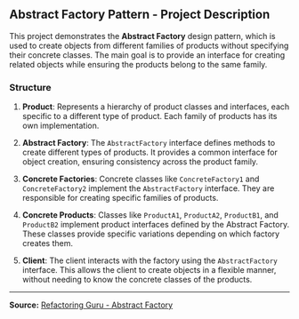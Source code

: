 ## Abstract Factory Pattern - Project Description

This project demonstrates the **Abstract Factory** design pattern, which is used to create objects from different families of products without specifying their concrete classes. The main goal is to provide an interface for creating related objects while ensuring the products belong to the same family.

### Structure

1. **Product**: Represents a hierarchy of product classes and interfaces, each specific to a different type of product. Each family of products has its own implementation.

2. **Abstract Factory**: The `AbstractFactory` interface defines methods to create different types of products. It provides a common interface for object creation, ensuring consistency across the product family.

3. **Concrete Factories**: Concrete classes like `ConcreteFactory1` and `ConcreteFactory2` implement the `AbstractFactory` interface. They are responsible for creating specific families of products.

4. **Concrete Products**: Classes like `ProductA1`, `ProductA2`, `ProductB1`, and `ProductB2` implement product interfaces defined by the Abstract Factory. These classes provide specific variations depending on which factory creates them.

5. **Client**: The client interacts with the factory using the `AbstractFactory` interface. This allows the client to create objects in a flexible manner, without needing to know the concrete classes of the products.

---

**Source:** [Refactoring Guru - Abstract Factory](https://refactoring.guru/pt-br/design-patterns/abstract-factory/java/example)
